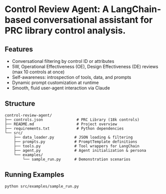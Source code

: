 # Control Review Agent: A LangChain-based conversational assistant for PRC library control analysis.

## Features

- Conversational filtering by control ID or attributes
- 5W, Operational Effectiveness (OE), Design Effectiveness (DE) reviews (max 10 controls at once)
- Self-awareness: introspection of tools, data, and prompts
- Dynamic prompt customization at runtime
- Smooth, fluid user-agent interaction via Claude

## Structure

```
control-review-agent/
├── controls.json               # PRC Library (18k controls)
├── README.md                   # Project overview
├── requirements.txt            # Python dependencies
└── src/
    ├── data_loader.py         # JSON loading & filtering
    ├── prompts.py             # PromptTemplate definitions
    ├── tools.py               # Tool wrappers for LangChain
    ├── agent.py               # Agent initialization & persona
    └── examples/
        └── sample_run.py      # Demonstration scenarios

```



## Running Examples

```bash
python src/examples/sample_run.py

``` 